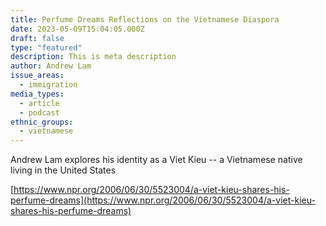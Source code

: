 ```yaml
---
title: Perfume Dreams Reflections on the Vietnamese Diaspora
date: 2023-05-09T15:04:05.000Z
draft: false
type: "featured"
description: This is meta description
author: Andrew Lam
issue_areas:
  - immigration
media_types:
  - article
  - podcast
ethnic_groups:
  - vietnamese
---
```


Andrew Lam explores his identity as a Viet Kieu -- a Vietnamese native living in the United States

[https://www.npr.org/2006/06/30/5523004/a-viet-kieu-shares-his-perfume-dreams](https://www.npr.org/2006/06/30/5523004/a-viet-kieu-shares-his-perfume-dreams)
